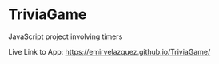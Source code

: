 # TriviaGame

JavaScript project involving timers

Live Link to App: https://emirvelazquez.github.io/TriviaGame/
